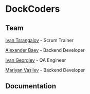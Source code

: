 <h1>DockCoders</h1>

<h2>Team</h2>
<p><a href = "https://github.com/iatsrangalov20">Ivan Tsrangalov</a> - Scrum Trainer</p>
<p><a href = "https://github.com/aibaev20">Alexander Baev</a> - Backend Developer</p>
<p><a href = "https://github.com/ikgeorgiev20">Ivan Georgiev</a> - QA Engineer</p>
<p><a href = "https://github.com/mvivanov20">Mariyan Vasilev</a> - Backend Developer</p>

<h2>Documentation</h2>

<h2></h2>
